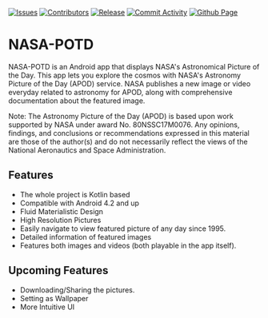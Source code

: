 </p>
<p align="left">
    <a href="https://github.com/karthikmohan/NASA-POTD/issues" alt="Issues">
        <img src="https://img.shields.io/github/issues/karthikmohan/NASA-POTD?style=for-the-badge" alt="Issues"/></a>
    <a href="https://github.com/karthikmohan/NASA-POTD/graphs/contributors" alt="Contributors">
        <img src="https://img.shields.io/github/contributors/karthikmohan/NASA-POTD?style=for-the-badge" alt="Contributors"/></a>
    <a href="https://github.com/karthikmohan/NASA-POTD/releases" alt="Release">
        <img src="https://img.shields.io/github/release-date/karthikmohan/NASA-POTD?style=for-the-badge" alt="Release"/></a> 
     <a href="https://github.com/karthikmohan/NASA-POTD/commits" alt="Commit Activity">
        <img src="https://img.shields.io/github/commit-activity/m/karthikmohan/NASA-POTD?style=for-the-badge" alt="Commit Activity"/></a> 
    <a href="https://karthikmohan.github.io/NASA-POTD/" alt="Github Page">
        <img src="https://img.shields.io/website?down_color=red&down_message=offline&style=for-the-badge&up_color=green&up_message=online&url=https%3A%2F%2Fkarthikmohan.github.io%2FNASA-POTD%2F" alt="Github Page"/></a> 
</p>  

# NASA-POTD
NASA-POTD is an Android app that displays NASA's Astronomical Picture of the Day. 
This app lets you explore the cosmos with NASA's Astronomy Picture of the Day (APOD) service. NASA publishes a new image or video everyday related to astronomy for APOD, along with comprehensive documentation about the featured image.

Note: The Astronomy Picture of the Day (APOD) is based upon work supported by NASA under award No. 80NSSC17M0076. Any opinions, findings, and conclusions or recommendations expressed in this material are those of the author(s) and do not necessarily reflect the views of the National Aeronautics and Space Administration.

## Features
* The whole project is Kotlin based
* Compatible with Android 4.2 and up
* Fluid Materialistic Design
* High Resolution Pictures
* Easily navigate to view featured picture of any day since 1995.
* Detailed information of featured images
* Features both images and videos (both playable in the app itself).

## Upcoming Features
* Downloading/Sharing the pictures.
* Setting as Wallpaper
* More Intuitive UI
